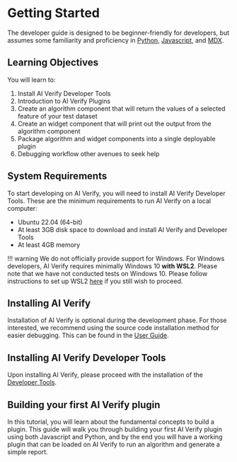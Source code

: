 # Getting Started

The developer guide is designed to be beginner-friendly for developers, but assumes some familiarity and proficiency in [Python](https://docs.python.org/3.10/), [Javascript](https://developer.mozilla.org/en-US/docs/Learn/Getting_started_with_the_web/JavaScript_basics), and [MDX](https://mdxjs.com/docs/).

## Learning Objectives

You will learn to:

1. Install AI Verify Developer Tools
2. Introduction to AI Verify Plugins
3. Create an algorithm component that will return the values of a selected feature of your test dataset
4. Create an widget component that will print out the output from the algorithm component
5. Package algorithm and widget components into a single deployable plugin
6. Debugging workflow other avenues to seek help

## System Requirements

To start developing on AI Verify, you will need to install AI Verify Developer Tools. These are the minimum requirements to run AI Verify on a local computer:

- Ubuntu 22.04 (64-bit)
- At least 3GB disk space to download and install AI Verify and Developer Tools
- At least 4GB memory

!!! warning
    We do not officially provide support for Windows. For Windows developers, AI Verify requires minimally Windows 10 **with WSL2**. Please note that we have not conducted tests on Windows 10. Please follow instructions to set up WSL2 [here](https://learn.microsoft.com/en-us/windows/wsl/install) if you still wish to proceed.

## Installing AI Verify

Installation of AI Verify is optional during the development phase. For those interested, we recommend using the source code installation method for easier debugging. This can be found in the [User Guide](https://imda-btg.github.io/aiverify-user-guide-docs/getting-started/source-code-setup/).

## Installing AI Verify Developer Tools

Upon installing AI Verify, please proceed with the installation of the [Developer Tools](install_aiverify_dev_tools.md).

## Building your first AI Verify plugin

In this tutorial, you will learn about the fundamental concepts to build a plugin. This guide will walk you through building your first AI Verify plugin using both Javascript and Python, and by the end you will have a working plugin that can be loaded on AI Verify to run an algorithm and generate a simple report.